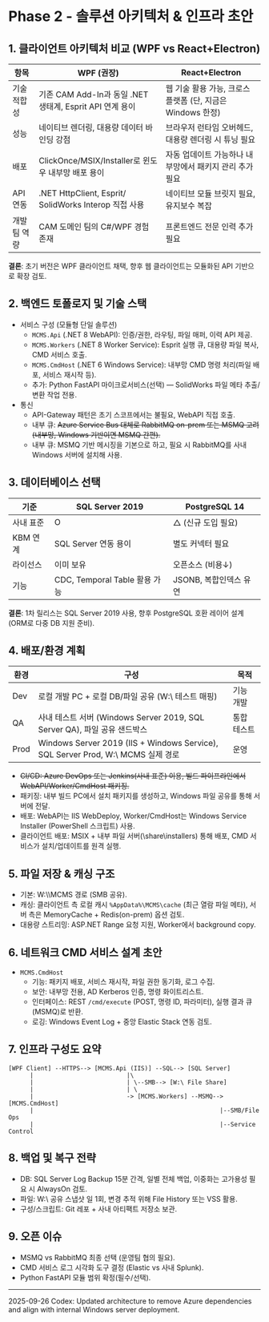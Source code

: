 # Phase 2 - 솔루션 아키텍처 & 인프라 초안

## 1. 클라이언트 아키텍처 비교 (WPF vs React+Electron)
| 항목 | WPF (권장) | React+Electron |
| --- | --- | --- |
| 기술 적합성 | 기존 CAM Add-In과 동일 .NET 생태계, Esprit API 연계 용이 | 웹 기술 활용 가능, 크로스 플랫폼 (단, 지금은 Windows 한정) |
| 성능 | 네이티브 렌더링, 대용량 데이터 바인딩 강점 | 브라우저 런타임 오버헤드, 대용량 렌더링 시 튜닝 필요 |
| 배포 | ClickOnce/MSIX/Installer로 윈도우 내부망 배포 용이 | 자동 업데이트 가능하나 내부망에서 패키지 관리 추가 필요 |
| API 연동 | .NET HttpClient, Esprit/ SolidWorks Interop 직접 사용 | 네이티브 모듈 브릿지 필요, 유지보수 복잡 |
| 개발팀 역량 | CAM 도메인 팀의 C#/WPF 경험 존재 | 프론트엔드 전문 인력 추가 필요 |

**결론**: 초기 버전은 WPF 클라이언트 채택, 향후 웹 클라이언트는 모듈화된 API 기반으로 확장 검토.

## 2. 백엔드 토폴로지 및 기술 스택
- 서비스 구성 (모듈형 단일 솔루션)
  - `MCMS.Api` (.NET 8 WebAPI): 인증/권한, 라우팅, 파일 매퍼, 이력 API 제공.
  - `MCMS.Workers` (.NET 8 Worker Service): Esprit 실행 큐, 대용량 파일 복사, CMD 서비스 호출.
  - `MCMS.CmdHost` (.NET 6 Windows Service): 내부망 CMD 명령 처리(파일 배포, 서비스 재시작 등).
  - 추가: Python FastAPI 마이크로서비스(선택) — SolidWorks 파일 메타 추출/변환 작업 전용.
- 통신
  - API-Gateway 패턴은 초기 스코프에서는 불필요, WebAPI 직접 호출.
  - 내부 큐: ~~Azure Service Bus 대체로 RabbitMQ on-prem 또는 MSMQ 고려 (내부망, Windows 기반이면 MSMQ 간편).~~
  - 내부 큐: MSMQ 기반 메시징을 기본으로 하고, 필요 시 RabbitMQ를 사내 Windows 서버에 설치해 사용.

## 3. 데이터베이스 선택
| 기준 | SQL Server 2019 | PostgreSQL 14 |
| --- | --- | --- |
| 사내 표준 | O | △ (신규 도입 필요) |
| KBM 연계 | SQL Server 연동 용이 | 별도 커넥터 필요 |
| 라이선스 | 이미 보유 | 오픈소스 (비용↓) |
| 기능 | CDC, Temporal Table 활용 가능 | JSONB, 복합인덱스 유연 |

**결론**: 1차 릴리스는 SQL Server 2019 사용, 향후 PostgreSQL 호환 레이어 설계(ORM로 다중 DB 지원 준비).

## 4. 배포/환경 계획
| 환경 | 구성 | 목적 |
| --- | --- | --- |
| Dev | 로컬 개발 PC + 로컬 DB/파일 공유 (W:\ 테스트 매핑) | 기능 개발 |
| QA | 사내 테스트 서버 (Windows Server 2019, SQL Server QA), 파일 공유 샌드박스 | 통합 테스트 |
| Prod | Windows Server 2019 (IIS + Windows Service), SQL Server Prod, W:\ MCMS 실제 경로 | 운영 |

- ~~CI/CD: Azure DevOps 또는 Jenkins(사내 표준) 이용, 빌드 파이프라인에서 WebAPI/Worker/CmdHost 패키징.~~
- 패키징: 내부 빌드 PC에서 설치 패키지를 생성하고, Windows 파일 공유를 통해 서버에 전달.
- 배포: WebAPI는 IIS WebDeploy, Worker/CmdHost는 Windows Service Installer (PowerShell 스크립트) 사용.
- 클라이언트 배포: MSIX + 내부 파일 서버(\share\installers) 통해 배포, CMD 서비스가 설치/업데이트를 원격 실행.

## 5. 파일 저장 & 캐싱 구조
- 기본: W:\\\MCMS 경로 (SMB 공유).
- 캐싱: 클라이언트 측 로컬 캐시 `%AppData%\MCMS\cache` (최근 열람 파일 메타), 서버 측은 MemoryCache + Redis(on-prem) 옵션 검토.
- 대용량 스트리밍: ASP.NET Range 요청 지원, Worker에서 background copy.

## 6. 네트워크 CMD 서비스 설계 초안
- `MCMS.CmdHost`
  - 기능: 패키지 배포, 서비스 재시작, 파일 권한 동기화, 로그 수집.
  - 보안: 내부망 전용, AD Kerberos 인증, 명령 화이트리스트.
  - 인터페이스: REST `/cmd/execute` (POST, 명령 ID, 파라미터), 실행 결과 큐(MSMQ)로 반환.
  - 로깅: Windows Event Log + 중앙 Elastic Stack 연동 검토.

## 7. 인프라 구성도 요약
```
[WPF Client] --HTTPS--> [MCMS.Api (IIS)] --SQL--> [SQL Server]
      |                          |\
      |                          | \--SMB--> [W:\ File Share]
      |                          | \
      |                          -> [MCMS.Workers] --MSMQ--> [MCMS.CmdHost]
      |                                                    |--SMB/File Ops
      |                                                    |--Service Control
```

## 8. 백업 및 복구 전략
- DB: SQL Server Log Backup 15분 간격, 일별 전체 백업, 이중화는 고가용성 필요 시 AlwaysOn 검토.
- 파일: W:\ 공유 스냅샷 일 1회, 변경 추적 위해 File History 또는 VSS 활용.
- 구성/스크립트: Git 레포 + 사내 아티팩트 저장소 보관.

## 9. 오픈 이슈
- MSMQ vs RabbitMQ 최종 선택 (운영팀 협의 필요).
- CMD 서비스 로그 시각화 도구 결정 (Elastic vs 사내 Splunk).
- Python FastAPI 모듈 범위 확정(필수/선택).
---
2025-09-26 Codex: Updated architecture to remove Azure dependencies and align with internal Windows server deployment.
